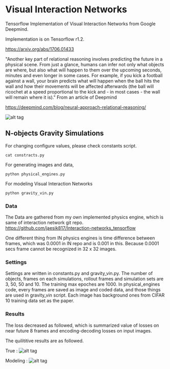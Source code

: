 Visual Interaction Networks
====================

Tensorflow Implementation of Visual Interaction Networks from Google Deepmind.

Implementation is on Tensorflow r1.2.

https://arxiv.org/abs/1706.01433

"Another key part of relational reasoning involves predicting the future in a physical scene. From just a glance, humans can infer not only what objects are where, but also what will happen to them over the upcoming seconds, minutes and even longer in some cases. For example, if you kick a football against a wall, your brain predicts what will happen when the ball hits the wall and how their movements will be affected afterwards (the ball will ricochet at a speed proportional to the kick and - in most cases - the wall will remain where it is)." From an article of Deepmind

https://deepmind.com/blog/neural-approach-relational-reasoning/

![alt tag](https://github.com/jaesik817/visual-interaction-networks_tensorflow/blob/master/figures/vin_fig1.png)

N-objects Gravity Simulations
--------------------------

For changing configure values, please check constants script.

`
cat constracts.py
`

For generating images and data,

`
python physical_engines.py
`

For modeling Visual Interaction Networks

`
python gravity_vin.py
`
### Data
The Data are gathered from my own implemented physics engine, which is same of interaction network git repo.
https://github.com/jaesik817/Interaction-networks_tensorflow

One different thing from IN physics engines is time difference between frames, which was 0.0001 in IN repo and is 0.001 in this. 
Because 0.0001 secs frame cannot be recognized in 32 x 32 images.

### Settings
Settings are written in constants.py and gravity_vin.py. 
The number of objects, frames on each simulations, rollout frames and simulation sets are 3, 50, 50 and 10. 
The training max epoches are 1000.
In physical_engines code, every frames are saved as image and coded data, and those things are used in gravity_vin script.
Each image has background ones from CIFAR 10 training data set as the paper.

### Results
The loss decreased as followed, which is summarized value of losses on near future 8 frames and encoding-decoding losses on input images.



The quilititive results are as followed.

True :
![alt tag](https://github.com/jaesik817/visual-interaction-networks_tensorflow/blob/master/figures/true.gif)

Modeling :
![alt tag](https://github.com/jaesik817/visual-interaction-networks_tensorflow/blob/master/figures/modeling.gif)
